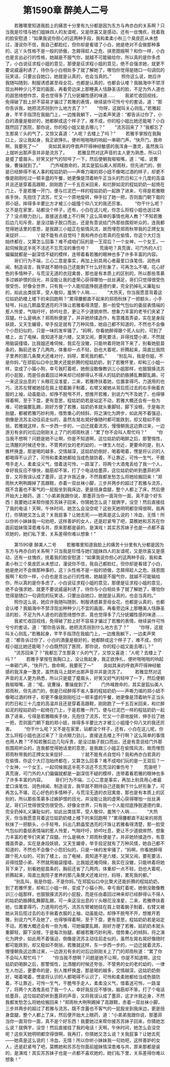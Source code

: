 # 　　第1590章 醉美人二号
　　若雅哪里知道我脸上的痛苦十分里有九分都是因为东方与冉亦白的关系啊？只当我是珍惜与她们姐妹四人的友谊呢，又是欣喜又是感动，还有一丝愧疚，抚着我的脸安慰道：“如果我说你担心的这两种手段，我和柔柔小秋三个臭皮匠从未想过，漫说你不信，我自己都脸红，但你却是看错了小白，她是绝对不会做那种事的，这丫头性格不是一般的骄傲，怎屑得趁人之危、挟恩图报啊？和你一样，小白也是言出必行的性格，她越是不服气你，就越不可能输给你，所以真的是你多虑了，小白说征求程小姐的意见，那便是征求程小姐的意见，绝不会强求她，就更不要说威逼利诱了，待你与小白相处多了就了解她了，哪怕你觉得是随口一句调侃的玩笑话，只要出自她口，她就是认真的，也会当真的。”
　　照你这么说，她应许我随叫随到、制服诱惑甚至母女花，也都是认真的，也都会认喽？我脑海中不禁浮现出种种少儿不宜的画面，再看旁边床上那睡美人恬静圣洁的脸，不足为外人道也的遐思绮想作祟，竟也觉得多了几分妩媚性感的味道……
　　我紧忙收回视线，免得破了脸上好不容易才骗过了若雅的表情，继续装作可怜兮兮的套话，道：“那你告诉我，她把流苏拐到什么地方去了？”
　　“你呀，这就叫关心则乱，”若雅起身，芊芊手指顶在我脑门上，一边推我躺下，一边柔声笑道：“都告诉过你了，小白的酒量是极好的，她都醉成这个样子了，难不成，你的程小姐比她还能喝？小白既然回了医院，那你说，你的程小姐又能去哪儿？”
　　“流苏回来了？”我都忘了生那臭丫头的气了，又惊又喜道：“人呢？去楼上了吗？”
　　若雅手掌按在我胸口上，没让我起身，我正欲挣扎，便听啪啪啪的响起一串砸门声，“快开门，救命啊，我要死了～”
　　突如其来的呼救声吓得神经敏感的我浑身一激灵，虽然我马上就听出那声音并非是流苏了。
　　若雅显然对这声音的主人更为熟悉，所以只是蹙了蹙眉头，好笑又好气的轻啐了一下，然后便朝我呶呶嘴，道：“喏，说曹操，曹操就到了。”
　　门外喊救命的，其实是狐仙美人郑雨秋，但先进门的，倒是已经醉得不省人事的程姑奶奶——声嘶力竭的郑小妞不像喝过酒的样子，却更不像是刚刚吃过一顿丰盛的午餐，她更像是顶着晌午正当头的烈日和三十几度的高温并且还是穿着高跟鞋，刚刚跑了一千五百米回来，和烂醉如泥的程姑奶奶一起倚在门上，于是若雅一开门，便与烂泥巴一样的程姑奶奶一起跌了进来，亏得是若雅眼疾手快，先抱住了流苏，忙又一个原地旋转，伸手拉了她一把，否则面门朝下栽的郑小妞，摔得多半要比方才被三小姐撞个仰八叉的我还厉害。
　　“你干什么呢？又不是在家里，站都没个样子，还有，小白在这儿呢，你怎么将程小姐也送过来了？没点眼力劲儿，直接送去楼上不行啊？这么简单的事情也用人教？”不知若雅后边几句斥责，是没过脑子脱口而出，还是有意说给门外那些围观听众的，连我都觉得她话里的意思，是我跟三小姐正在偷情风流，故而埋怨郑雨秋带我的正牌女友来捉奸……
　　丫就不能有点自觉吗？我和冉亦白若真的在偷情，你这个大灯泡始终都在，又算怎么回事？难不成咱们玩的是一王双后？一个女神，一个女王，一起伺候我这半死不活还不忘荒淫的重伤号？
　　荒唐吧？真荒唐，可门外的人们偏偏就都是一副深信不疑的模样，连带着看若雅的眼神也多了许多丰富的内容。
　　哥们行为不端，三心二意是事实，再加上别具用心者最爱口诛笔伐、润色绯闻、制造谣言，我早就不期待自己还能剩下什么好形象了，可再怎么不堪，花心好色的多情种子，与荒淫无道的衣冠禽兽，那也是有本质上的区别的，所以那些羡慕多过嫉妒恨的目光，并没能让我的虚荣心获得哪怕一丝丝满足，哥们只觉得很受伤很受伤，好像全世界，只有我一个人能彻底挣脱道德约束，完全扔掉礼义廉耻似的，如此出类拔萃，受人敬仰，羞煞个人呐……
　　“大热天，你当我愿意背着这位姑奶奶楼上楼下的来回跑啊？”累得腰都直不起来的郑雨秋抹了一把额头，小手轻甩，抖出几颗晶莹透亮的汗珠让若雅看得清楚，那一脸受气包似的委屈表情端的惹人怜爱，气喘吁吁，娇吟吐息，更让不少道貌岸然、想象力丰富的老爷们夹紧了双腿。什么是祸水？郑雨秋便是了，并非她矫揉造作，有意搔首弄姿，实在是身段妖娆，又天生媚骨，举手投足就有了万种风情，她自己都不知道的，不然也不会像个小怨妇似的，只是一味的发牢骚了，“妈啊，你看她醉得跟个死人似的，可到了楼上，出了电梯，竟知道不是六楼，又哭又闹，要死要活，非得找楚小弟，不然就用脑袋撞墙，比我姐还难伺候，我实在没辙，只能哄着将她背下来了，别看她挺苗条的，胸前还省了几两肉，体重却一点不轻，劲也大着呢，折腾起来，简直比我院子里养的那几条獒犬还难对付，妈呀，累死我的都。”
　　“别乱叫，我是你姐，不是你妈，”在郑狐仙口中比獒犬还能折腾的程姑奶奶，到了若雅怀里，却和三小姐一样，变成了小猫小狗，幸亏我盯着呢，她倒没敢像教训三小姐那样，也狠狠揍流苏的小屁股，而是任由着回过神来却已经醉得认不得人的姑奶奶胳膊乱舞脚乱踢，可一来这没出息的丫头眼花没准星，二来，若雅搀扶着她，位置拿得巧，力道用的也巧，流苏左臂被她挂在肩上钳着腕子制着，右臂又被她从背后揽过去的右手揪着衣服的上袖，动虽能动，却挣不脱甩不开，想推开若雅，别说力气不及她了，也得够得着啊，至于下盘，更有意思，程姑奶奶若是站定不动，若雅大概还会有一些为难，可她偏要乱踢，刚好方便了若雅，姑奶奶本就头重脚轻，脚下没根，于是每次抬腿，都被若雅巧妙利用，借势重心的倾斜，将之演化为跨步，如此用不着强迫，倒像是流苏主动往前走似的，虽然左晃右晃好像随时都可能跌到，却又稳如不倒翁，若雅就这样，东一步西一步的，一边迁就着流苏，慢慢朝我这边靠过来，一边游刃有余的对后边刚刚关上了门的郑雨秋道：“累了你不会叫人帮忙吗？”
　　“你当我不想啊？问题是她不让啊，你是不知道啊，这位姑奶奶喝醉之后，那警惕性，比清醒的时候还夸张，不管男的女的老的幼的，一律生人勿近，更要命的是，别人推杯换盏，那是喝的越多，交情越深，这姑奶奶倒好，喝着喝着，愣是将认识的人都喝得不认识了，可怜和柔柔她都给当成色狼防着，不让靠近，可怜一生气，干脆甩手走人，柔柔没义气，借着送可怜，一路溜了，将两个大酒鬼丢给了我一个人，幸好我反应不够快，脑筋却不笨，打了个电话给墨菲，这位姑奶奶听到墨菲的声音，又将我误认成了墨菲，这才许我近身，不然我都发愁怎么将她给搬回来！”郑雨秋大咧咧踢掉了高跟鞋，赤着一双丝袜小脚，三步并两步的超过了若雅与流苏，既不含蓄也不客气的一屁股坐到我床边，更是扭身盘腿，整个人都上了床，然后便开始大上眼药，道：“小弟弟我跟你说，那墨菲当你一面背你一面，真不是个好东西！我要她过来帮你接苏苏妹子回来，你猜她怎么说？就俩字，没空！然后直接挂了我的电话！天啊，午休时间，她怎么会没空呢？这些天她明明都空得很啊，我再打，你猜她又怎么说？关我屁事？让她去死——她真是这么说的！冷血，无情！所以你听小妹妹我一句劝吧，这样善妒的女人，还是赶紧甩了吧，莫瞧她和苏苏在你面前姐妹情深患难与共，原来那都是装的，是演戏！其实苏苏妹子也是一点都不喜欢她的，她们私下里，关系差得你难以想象！”

　　第1590章 醉美人二号
　　若雅哪里知道我脸上的痛苦十分里有九分都是因为东方与冉亦白的关系啊？只当我是珍惜与她们姐妹四人的友谊呢，又是欣喜又是感动，还有一丝愧疚，抚着我的脸安慰道：“如果我说你担心的这两种手段，我和柔柔小秋三个臭皮匠从未想过，漫说你不信，我自己都脸红，但你却是看错了小白，她是绝对不会做那种事的，这丫头性格不是一般的骄傲，怎屑得趁人之危、挟恩图报啊？和你一样，小白也是言出必行的性格，她越是不服气你，就越不可能输给你，所以真的是你多虑了，小白说征求程小姐的意见，那便是征求程小姐的意见，绝不会强求她，就更不要说威逼利诱了，待你与小白相处多了就了解她了，哪怕你觉得是随口一句调侃的玩笑话，只要出自她口，她就是认真的，也会当真的。”
　　照你这么说，她应许我随叫随到、制服诱惑甚至母女花，也都是认真的，也都会认喽？我脑海中不禁浮现出种种少儿不宜的画面，再看旁边床上那睡美人恬静圣洁的脸，不足为外人道也的遐思绮想作祟，竟也觉得多了几分妩媚性感的味道……
　　我紧忙收回视线，免得破了脸上好不容易才骗过了若雅的表情，继续装作可怜兮兮的套话，道：“那你告诉我，她把流苏拐到什么地方去了？”
　　“你呀，这就叫关心则乱，”若雅起身，芊芊手指顶在我脑门上，一边推我躺下，一边柔声笑道：“都告诉过你了，小白的酒量是极好的，她都醉成这个样子了，难不成，你的程小姐比她还能喝？小白既然回了医院，那你说，你的程小姐又能去哪儿？”
　　“流苏回来了？”我都忘了生那臭丫头的气了，又惊又喜道：“人呢？去楼上了吗？”
　　若雅手掌按在我胸口上，没让我起身，我正欲挣扎，便听啪啪啪的响起一串砸门声，“快开门，救命啊，我要死了～”
　　突如其来的呼救声吓得神经敏感的我浑身一激灵，虽然我马上就听出那声音并非是流苏了。
　　若雅显然对这声音的主人更为熟悉，所以只是蹙了蹙眉头，好笑又好气的轻啐了一下，然后便朝我呶呶嘴，道：“喏，说曹操，曹操就到了。”
　　门外喊救命的，其实是狐仙美人郑雨秋，但先进门的，倒是已经醉得不省人事的程姑奶奶——声嘶力竭的郑小妞不像喝过酒的样子，却更不像是刚刚吃过一顿丰盛的午餐，她更像是顶着晌午正当头的烈日和三十几度的高温并且还是穿着高跟鞋，刚刚跑了一千五百米回来，和烂醉如泥的程姑奶奶一起倚在门上，于是若雅一开门，便与烂泥巴一样的程姑奶奶一起跌了进来，亏得是若雅眼疾手快，先抱住了流苏，忙又一个原地旋转，伸手拉了她一把，否则面门朝下栽的郑小妞，摔得多半要比方才被三小姐撞个仰八叉的我还厉害。
　　“你干什么呢？又不是在家里，站都没个样子，还有，小白在这儿呢，你怎么将程小姐也送过来了？没点眼力劲儿，直接送去楼上不行啊？这么简单的事情也用人教？”不知若雅后边几句斥责，是没过脑子脱口而出，还是有意说给门外那些围观听众的，连我都觉得她话里的意思，是我跟三小姐正在偷情风流，故而埋怨郑雨秋带我的正牌女友来捉奸……
　　丫就不能有点自觉吗？我和冉亦白若真的在偷情，你这个大灯泡始终都在，又算怎么回事？难不成咱们玩的是一王双后？一个女神，一个女王，一起伺候我这半死不活还不忘荒淫的重伤号？
　　荒唐吧？真荒唐，可门外的人们偏偏就都是一副深信不疑的模样，连带着看若雅的眼神也多了许多丰富的内容。
　　哥们行为不端，三心二意是事实，再加上别具用心者最爱口诛笔伐、润色绯闻、制造谣言，我早就不期待自己还能剩下什么好形象了，可再怎么不堪，花心好色的多情种子，与荒淫无道的衣冠禽兽，那也是有本质上的区别的，所以那些羡慕多过嫉妒恨的目光，并没能让我的虚荣心获得哪怕一丝丝满足，哥们只觉得很受伤很受伤，好像全世界，只有我一个人能彻底挣脱道德约束，完全扔掉礼义廉耻似的，如此出类拔萃，受人敬仰，羞煞个人呐……
　　“大热天，你当我愿意背着这位姑奶奶楼上楼下的来回跑啊？”累得腰都直不起来的郑雨秋抹了一把额头，小手轻甩，抖出几颗晶莹透亮的汗珠让若雅看得清楚，那一脸受气包似的委屈表情端的惹人怜爱，气喘吁吁，娇吟吐息，更让不少道貌岸然、想象力丰富的老爷们夹紧了双腿。什么是祸水？郑雨秋便是了，并非她矫揉造作，有意搔首弄姿，实在是身段妖娆，又天生媚骨，举手投足就有了万种风情，她自己都不知道的，不然也不会像个小怨妇似的，只是一味的发牢骚了，“妈啊，你看她醉得跟个死人似的，可到了楼上，出了电梯，竟知道不是六楼，又哭又闹，要死要活，非得找楚小弟，不然就用脑袋撞墙，比我姐还难伺候，我实在没辙，只能哄着将她背下来了，别看她挺苗条的，胸前还省了几两肉，体重却一点不轻，劲也大着呢，折腾起来，简直比我院子里养的那几条獒犬还难对付，妈呀，累死我的都。”
　　“别乱叫，我是你姐，不是你妈，”在郑狐仙口中比獒犬还能折腾的程姑奶奶，到了若雅怀里，却和三小姐一样，变成了小猫小狗，幸亏我盯着呢，她倒没敢像教训三小姐那样，也狠狠揍流苏的小屁股，而是任由着回过神来却已经醉得认不得人的姑奶奶胳膊乱舞脚乱踢，可一来这没出息的丫头眼花没准星，二来，若雅搀扶着她，位置拿得巧，力道用的也巧，流苏左臂被她挂在肩上钳着腕子制着，右臂又被她从背后揽过去的右手揪着衣服的上袖，动虽能动，却挣不脱甩不开，想推开若雅，别说力气不及她了，也得够得着啊，至于下盘，更有意思，程姑奶奶若是站定不动，若雅大概还会有一些为难，可她偏要乱踢，刚好方便了若雅，姑奶奶本就头重脚轻，脚下没根，于是每次抬腿，都被若雅巧妙利用，借势重心的倾斜，将之演化为跨步，如此用不着强迫，倒像是流苏主动往前走似的，虽然左晃右晃好像随时都可能跌到，却又稳如不倒翁，若雅就这样，东一步西一步的，一边迁就着流苏，慢慢朝我这边靠过来，一边游刃有余的对后边刚刚关上了门的郑雨秋道：“累了你不会叫人帮忙吗？”
　　“你当我不想啊？问题是她不让啊，你是不知道啊，这位姑奶奶喝醉之后，那警惕性，比清醒的时候还夸张，不管男的女的老的幼的，一律生人勿近，更要命的是，别人推杯换盏，那是喝的越多，交情越深，这姑奶奶倒好，喝着喝着，愣是将认识的人都喝得不认识了，可怜和柔柔她都给当成色狼防着，不让靠近，可怜一生气，干脆甩手走人，柔柔没义气，借着送可怜，一路溜了，将两个大酒鬼丢给了我一个人，幸好我反应不够快，脑筋却不笨，打了个电话给墨菲，这位姑奶奶听到墨菲的声音，又将我误认成了墨菲，这才许我近身，不然我都发愁怎么将她给搬回来！”郑雨秋大咧咧踢掉了高跟鞋，赤着一双丝袜小脚，三步并两步的超过了若雅与流苏，既不含蓄也不客气的一屁股坐到我床边，更是扭身盘腿，整个人都上了床，然后便开始大上眼药，道：“小弟弟我跟你说，那墨菲当你一面背你一面，真不是个好东西！我要她过来帮你接苏苏妹子回来，你猜她怎么说？就俩字，没空！然后直接挂了我的电话！天啊，午休时间，她怎么会没空呢？这些天她明明都空得很啊，我再打，你猜她又怎么说？关我屁事？让她去死——她真是这么说的！冷血，无情！所以你听小妹妹我一句劝吧，这样善妒的女人，还是赶紧甩了吧，莫瞧她和苏苏在你面前姐妹情深患难与共，原来那都是装的，是演戏！其实苏苏妹子也是一点都不喜欢她的，她们私下里，关系差得你难以想象！”

